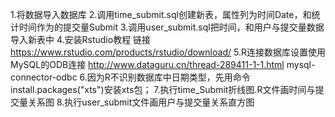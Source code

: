1.将数据导入数据库
2.调用time_submit.sql创建新表，属性列为时间Date，和统计时间作为的提交量Submit
3.调用user_submit.sql把时间，和用户与提交量数据导入新表中
4.安装Rstudio教程 链接 https://www.rstudio.com/products/rstudio/download/
5.R连接数据库设置使用MySQL的ODB连接 http://www.dataguru.cn/thread-289411-1-1.html mysql-connector-odbc 
6.因为R不识别数据库中日期类型，先用命令 install.packages("xts")安装xts包；
7.执行time_Submit折线图.R文件画时间与提交量关系图
8.执行user_submit文件画用户与提交量关系直方图


